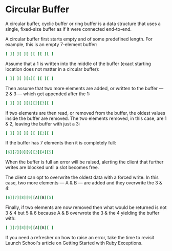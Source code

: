 # Circular Buffer
A circular buffer, cyclic buffer or ring buffer is a data structure that uses a single, fixed-size buffer as if it were connected end-to-end.

A circular buffer first starts empty and of some predefined length. For example, this is an empty 7-element buffer:
```ruby
[ ][ ][ ][ ][ ][ ][ ]
```
Assume that a 1 is written into the middle of the buffer (exact starting location does not matter in a circular buffer):
```ruby
[ ][ ][ ][1][ ][ ][ ]
```
Then assume that two more elements are added, or written to the buffer — 2 & 3 — which get appended after the 1:
```ruby
[ ][ ][ ][1][2][3][ ]
```
If two elements are then read, or removed from the buffer, the oldest values inside the buffer are removed. The two elements removed, in this case, are 1 & 2, leaving the buffer with just a 3:
```ruby
[ ][ ][ ][ ][ ][3][ ]
```
If the buffer has 7 elements then it is completely full:
```ruby
[6][7][8][9][3][4][5]
```
When the buffer is full an error will be raised, alerting the client that further writes are blocked until a slot becomes free.

The client can opt to overwrite the oldest data with a forced write. In this case, two more elements — A & B — are added and they overwrite the 3 & 4:
```ruby
[6][7][8][9][A][B][5]
```
Finally, if two elements are now removed then what would be returned is not 3 & 4 but 5 & 6 because A & B overwrote the 3 & the 4 yielding the buffer with:
```ruby
[ ][7][8][9][A][B][ ]
```
If you need a refresher on how to raise an error, take the time to revisit Launch School's article on Getting Started with Ruby Exceptions.

